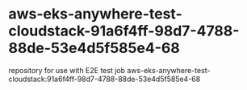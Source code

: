 # aws-eks-anywhere-test-cloudstack-91a6f4ff-98d7-4788-88de-53e4d5f585e4-68
repository for use with E2E test job aws-eks-anywhere-test-cloudstack:91a6f4ff-98d7-4788-88de-53e4d5f585e4-68
